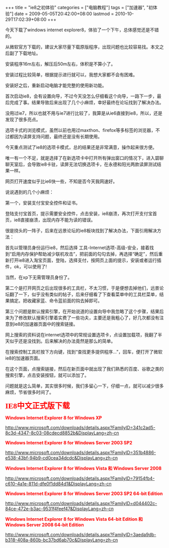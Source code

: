 +++
title = "ie8之初体验"
categories = ["电脑教程"]
tags = ["加速器", "初体验"]
date = 2009-05-05T20:42:00+08:00
lastmod = 2010-10-29T17:02:39+08:00
+++



今天下载了windows internet explorer8，体验了一个下午，总体感觉还是不错的。

从微软官方下载的，建议大家尽量下载原版程序，出现问题也比较容易找。本文之后副了下载地址。


安装程序16m左右，解压后50m左右，体积是不算小了。

安装过程比较简单，根据提示进行就可以，我想大家都不会有困难。

安装好之后，重新启动电脑才能完整的使用新功能。

首次启动ie8，会有设置向导，不过今天没怎么仔细看这个向导，一路下一步，最后完成了事。结果导致后来出现了几个小麻烦，幸好最终在论坛找到了解决办法。

没用过ie7，所以也就不用与ie7进行比较了，我算是从ie6直接到ie8，所以，还是发现了很多亮点。

选项卡式的浏览模式，虽然以前也用过maxthon、firefox等多标签的浏览器，不过都因为读屏支持问题，最终还是没有长期使用。

今天重点测试了ie8的选项卡模式，总的结果还是非常满意，操作起来很方便。

唯一有一个不足，就是选择了在新选项卡中打开所有弹出窗口的情况下，进入碧聊聊天室后，会导致ie8卡驻，读屏无法切换选项卡，在永德和阳光两款读屏测试结果一样。

网页打开速度似乎比ie6快一些，不知是否今天我网速好。

说说遇到的几个小麻烦：

第一个，安装支付宝安全控件和证书。

登陆支付宝首页，提示需要安全控件，点击安装，ie8崩溃，再次打开支付宝首页，ie8直接崩溃，出现内存不能为读的错误。

很是挠头的一阵子，后来在远景论坛的ie8板块找到了解决办法，下面引用解决方法：

<div class="quote"><div class="quote-title"></div><div class="quote-content">首先以管理员身份运行ie8，然后选择 工具-Internet选项-高级-安全，接着找到“启用内存保护帮助减少联机攻击”，把前面的勾勾去掉，再选择“确定”，然后重新打开ie8进入淘宝页面，登陆，选择支付，按网页上面的提示，安装或者运行插件，ok，可以使用了!</div></div>

当然，在xp下无需管理员身份了。

第二个是打开网页之后出现很多的工具栏，不太习惯，于是便想去掉他们，远景论坛翻了一下，似乎没有类似的帖子，后来仔细看了下查看菜单中的工具栏菜单，结果搞定。把收藏家蓝、命令蓝前面的钩去掉即可。

第三个问题是默认搜索引擎，在开始说道的设置向导中我忽略了这个步骤，结果后来为了修改默认搜索引擎着实费了一些功夫，主要还是我粗心了，好几次都没有注意到ie8的加速器页面中的搜索链接。

网上搜索的资料说在internet选项中的常规设置选项卡，点设置加载项，我翻了半天似乎还是没找到。后来解决的办法竟然是那么的简单。

在搜索控制工具栏按下方向键，找到“查找更多提供程序...”，回车，便打开了微软ie8的加速器页面。

在这个页面，点搜索链接，然后在新页面中就出现了我们熟悉的百度、谷歌之类的搜索引擎，点击安装按钮，就可以添加了。

问题就是这么简单，其实很多时候，我们多留心一下，仔细一点，就可以减少很多麻烦，节省很多时间了。



<b><span style="font-family: 微软雅黑;"><span style="font-size: 24px;"><span style="color: red;">IE8中文正式版下载</span></span></span></b>

<span style="font-size: 14px;"><span style="color: red;"><b>Windows Internet Explorer 8 for Windows XP</b></span></span>

<a href="http://www.microsoft.com/downloads/details.aspx?FamilyID=341c2ad5-8c3d-4347-8c03-08cdecd8852b&DisplayLang=zh-cn" target="_blank">http://www.microsoft.com/downloads/details.aspx?FamilyID=341c2ad5-8c3d-4347-8c03-08cdecd8852b&DisplayLang=zh-cn</a>

<b><span style="font-size: 14px;"><span style="color: red;">Windows Internet Explorer 8 for Windows Server 2003 SP2</span></span></b>

<a href="http://www.microsoft.com/downloads/details.aspx?FamilyID=351b4886-e538-43bf-94b9-cd0cea34dcdc&DisplayLang=zh-cn" target="_blank">http://www.microsoft.com/downloads/details.aspx?FamilyID=351b4886-e538-43bf-94b9-cd0cea34dcdc&DisplayLang=zh-cn</a>

<b><span style="font-size: 14px;"><span style="color: red;">Windows Internet Explorer 8 for Windows Vista 和 Windows Server 2008</span></span></b>

<a href="http://www.microsoft.com/downloads/details.aspx?FamilyID=79154fb4-c610-4a1e-811d-dfe0f1dd84d1&DisplayLang=zh-cn" target="_blank">http://www.microsoft.com/downloads/details.aspx?FamilyID=79154fb4-c610-4a1e-811d-dfe0f1dd84d1&DisplayLang=zh-cn</a>

<b><span style="font-size: 14px;"><span style="color: red;">Windows Internet Explorer 8 for Windows Server 2003 SP2 64-bit Edition</span></span></b>

<a href="http://www.microsoft.com/downloads/details.aspx?FamilyID=d044402c-84ce-472e-b3ac-9531f4feef47&DisplayLang=zh-cn" target="_blank">http://www.microsoft.com/downloads/details.aspx?FamilyID=d044402c-84ce-472e-b3ac-9531f4feef47&DisplayLang=zh-cn</a>

<b><span style="font-size: 14px;"><span style="color: red;">Windows Internet Explorer 8 for Windows Vista 64-bit Edition 和 Windows Server 2008 64-bit Edition</span></span></b>

<a href="http://www.microsoft.com/downloads/details.aspx?FamilyID=3aeda9db-b318-408a-860b-bc37bd6ab70c&DisplayLang=zh-cn" target="_blank">http://www.microsoft.com/downloads/details.aspx?FamilyID=3aeda9db-b318-408a-860b-bc37bd6ab70c&DisplayLang=zh-cn</a>

